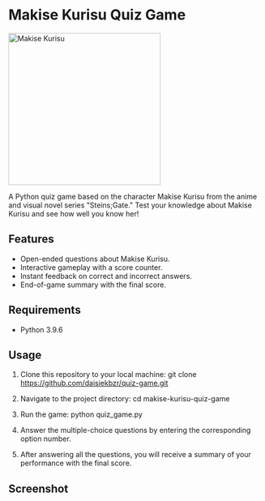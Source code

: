 # Makise Kurisu Quiz Game

<img src="https://cdn-cf-east.streamable.com/image/mx5vys.jpg" alt="Makise Kurisu" width="300">

A Python quiz game based on the character Makise Kurisu from the anime and visual novel series "Steins;Gate." Test your knowledge about Makise Kurisu and see how well you know her!

## Features

- Open-ended questions about Makise Kurisu.
- Interactive gameplay with a score counter.
- Instant feedback on correct and incorrect answers.
- End-of-game summary with the final score.

## Requirements

- Python 3.9.6

## Usage

1. Clone this repository to your local machine:
   git clone https://github.com/daisiekbzr/quiz-game.git

2. Navigate to the project directory:
   cd makise-kurisu-quiz-game

3. Run the game:
   python quiz_game.py

4. Answer the multiple-choice questions by entering the corresponding option number.

5. After answering all the questions, you will receive a summary of your performance with the final score.

## Screenshot

